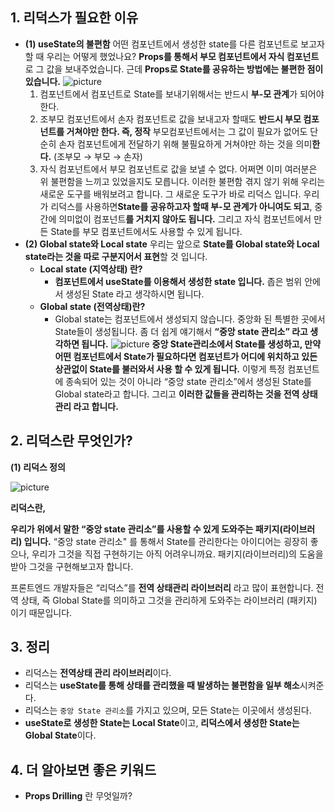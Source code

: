 ## 1. 리덕스가 필요한 이유

- **(1) useState의 불편함**
  어떤 컴포넌트에서 생성한 state를 다른 컴포넌트로 보고자 할 때 우리는 어떻게 했었나요? **Props를 통해서 부모 컴포넌트에서 자식 컴포넌트**로 그 값을 보내주었습니다. 근데 **Props로 State를 공유하는 방법에는 불편한 점이 있습니다.**
  ![picture](https://cdn.discordapp.com/attachments/1046343861129191446/1048076489037447248/Screenshot_2022-12-02_at_12.21.11_PM.png)
  1. 컴포넌트에서 컴포넌트로 State를 보내기위해서는 반드시 **부-모 관계**가 되어야 한다.
  2. 조부모 컴포넌트에서 손자 컴포넌트로 값을 보내고자 할때도 **반드시 부모 컴포넌트를 거쳐야만 한다. 즉, 정작** 부모컴포넌트에서는 그 값이 필요가 없어도 단순히 손자 컴포넌트에게 전달하기 위해 불필요하게 거쳐야만 하는 것을 의미**한다.** (조부모 → 부모 → 손자)
  3. 자식 컴포넌트에서 부모 컴포넌트로 값을 보낼 수 없다.
     어쩌면 이미 여러분은 위 불편함을 느끼고 있었을지도 모릅니다. 이러한 불편함 겪지 않기 위해 우리는 새로운 도구를 배워보려고 합니다.
     그 새로운 도구가 바로 리덕스 입니다. 우리가 리덕스를 사용하면**State를 공유하고자 할때 부-모 관계가 아니여도 되고**, 중간에 의미없이 컴포넌트**를 거치지 않아도 됩니다.** 그리고 자식 컴포넌트에서 만든 State를 부모 컴포넌트에서도 사용할 수 있게 됩니다.
- **(2) Global state와 Local state**
  우리는 앞으로 **State를 Global state와 Local state라는 것을 따로 구분지어서 표현**할 것 입니다.
  - **Local state (지역상태) 란?**
    - **컴포넌트에서 useState를 이용해서 생성한 state 입니다.** 좁은 범위 안에서 생성된 State 라고 생각하시면 됩니다.
  - **Global state (전역상태)란?**
    - Global state는 컴포넌트에서 생성되지 않습니다. 중앙화 된 특별한 곳에서 State들이 생성됩니다. 좀 더 쉽게 얘기해서 **“중앙 state 관리소” 라고 생각하면 됩니다.**
      ![picture](https://cdn.discordapp.com/attachments/1046343861129191446/1048076489364619345/Screenshot_2022-12-02_at_12.21.28_PM.png)
      **중앙 State관리소에서 State를 생성하고, 만약 어떤 컴포넌트에서 State가 필요하다면 컴포넌트가 어디에 위치하고 있든 상관없이 State를 불러와서 사용 할 수 있게 됩니다.** 이렇게 특정 컴포넌트에 종속되어 있는 것이 아니라 “중앙 state 관리소”에서 생성된 State를 Global state라고 합니다. 그리고 **이러한 값들을 관리하는 것을 전역 상태 관리 라고 합니다.**

## 2. 리덕스란 무엇인가?

**(1) 리덕스 정의**

![picture](https://cdn.discordapp.com/attachments/1046343861129191446/1048076489725321236/Screenshot_2022-12-02_at_12.21.40_PM.png)

**리덕스란,**

**우리가 위에서 말한 “중앙 state 관리소”를 사용할 수 있게 도와주는 패키지(라이브러리) 입니다.** “중앙 state 관리소" 를 통해서 State를 관리한다는 아이디어는 굉장히 좋으나, 우리가 그것을 직접 구현하기는 아직 어려우니까요. 패키지(라이브러리)의 도움을 받아 그것을 구현해보고자 합니다.

프론트엔드 개발자들은 “리덕스”를 **전역 상태관리 라이브러리** 라고 많이 표현합니다. 전역 상태, 즉 Global State를 의미하고 그것을 관리하게 도와주는 라이브러리 (패키지) 이기 때문입니다.

## 3. 정리

- 리덕스는 **전역상태 관리 라이브러리**이다.
- 리덕스는 **useState를 통해 상태를 관리했을 때 발생하는 불편함을 일부 해소**시켜준다.
- 리덕스는 `중앙 State 관리소`를 가지고 있으며, 모든 State는 이곳에서 생성된다.
- **useState로 생성한 State는 Local State**이고, **리덕스에서 생성한 State는 Global State**이다.

## 4. 더 알아보면 좋은 키워드

- **Props Drilling** 란 무엇일까?
